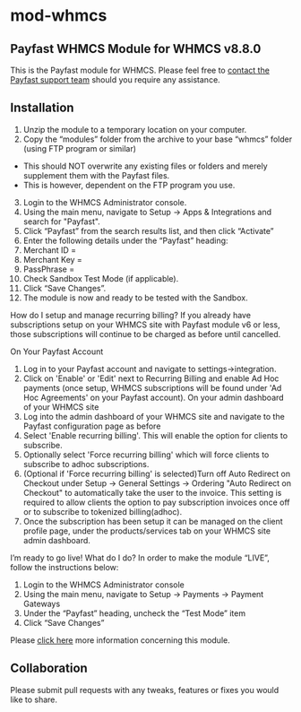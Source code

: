 # mod-whmcs

## Payfast WHMCS Module for WHMCS v8.8.0

This is the Payfast module for WHMCS. Please feel free to [contact the Payfast support team](https://payfast.io/contact/) should you require any assistance.

## Installation
1. Unzip the module to a temporary location on your computer.
2. Copy the “modules” folder from the archive to your base “whmcs” folder (using FTP program or similar)
- This should NOT overwrite any existing files or folders and merely supplement them with the Payfast files.
- This is however, dependent on the FTP program you use.
3. Login to the WHMCS Administrator console.
4. Using the main menu, navigate to Setup -> Apps & Integrations and search for "Payfast".
5. Click “Payfast” from the search results list, and then click “Activate”
6. Enter the following details under the “Payfast” heading:
7. Merchant ID = <Integration page>
8. Merchant Key = <Integration page>
8. PassPhrase = <Integration page>
9. Check Sandbox Test Mode (if applicable).
10. Click “Save Changes”.
11. The module is now and ready to be tested with the Sandbox.

How do I setup and manage recurring billing?
If you already have subscriptions setup on your WHMCS site with Payfast module v6 or less, those subscriptions will continue to be charged as before until cancelled.

On Your Payfast Account
1. Log in to your Payfast account and navigate to settings->integration.
2. Click on 'Enable' or 'Edit' next to Recurring Billing and enable Ad Hoc payments (once setup, WHMCS subscriptions will be found under 'Ad Hoc Agreements' on your Payfast account).
   On your admin dashboard of your WHMCS site
3. Log into the admin dashboard of your WHMCS site and navigate to the Payfast configuration page as before
4. Select 'Enable recurring billing'. This will enable the option for clients to subscribe.
5. Optionally select 'Force recurring billing' which will force clients to subscribe to adhoc subscriptions.
6. (Optional if 'Force recurring billing' is selected)Turn off Auto Redirect on Checkout under Setup -> General Settings -> Ordering "Auto Redirect on Checkout" to automatically take the user to the invoice. This setting is required to allow clients the option to pay subscription invoices once off or to subscribe to  tokenized billing(adhoc).
7. Once the subscription has been setup it can be managed on the client profile page, under the products/services tab on your WHMCS site admin dashboard.

I’m ready to go live! What do I do?
In order to make the module “LIVE”, follow the instructions below:

1. Login to the WHMCS Administrator console
2. Using the main menu, navigate to Setup -> Payments -> Payment Gateways
3. Under the “Payfast” heading, uncheck the “Test Mode” item
4. Click “Save Changes”

Please [click here](https://payfast.io/integration/shopping-carts/whmcs/) more information concerning this module.

## Collaboration

Please submit pull requests with any tweaks, features or fixes you would like to share.
